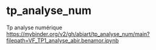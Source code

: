 # tp_analyse_num
Tp analyse numérique 
https://mybinder.org/v2/gh/abiart/tp_analyse_num/main?filepath=VF_TP1_analyse_abir.benamor.ipynb
